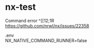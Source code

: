 # nx-test

Command error ^[[12;1R  
https://github.com/nrwl/nx/issues/22358

.env  
NX_NATIVE_COMMAND_RUNNER=false
